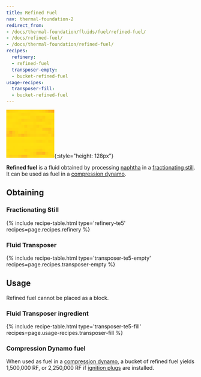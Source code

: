 ```yaml
---
title: Refined Fuel
nav: thermal-foundation-2
redirect_from:
- /docs/thermal-foundation/fluids/fuel/refined-fuel/
- /docs/refined-fuel/
- /docs/thermal-foundation/refined-fuel/
recipes:
  refinery:
  - refined-fuel
  transposer-empty:
  - bucket-refined-fuel
usage-recipes:
  transposer-fill:
  - bucket-refined-fuel
---
```


![Refined fuel](/assets/images/thermal-foundation-2/refined-fuel.gif){:style="height: 128px"}


**Refined fuel** is a fluid obtained by processing [naphtha](/docs/thermal-foundation-2/naphtha/) in
a [fractionating still](/docs/thermal-expansion-5/fractionating-still/). It can be used as fuel in a
[compression dynamo](/docs/thermal-expansion-5/compression-dynamo/).


Obtaining
---------

### Fractionating Still
{% include recipe-table.html type='refinery-te5' recipes=page.recipes.refinery %}

### Fluid Transposer
{% include recipe-table.html type='transposer-te5-empty' recipes=page.recipes.transposer-empty %}


Usage
-----

Refined fuel cannot be placed as a block.

### Fluid Transposer ingredient
{% include recipe-table.html type='transposer-te5-fill' recipes=page.usage-recipes.transposer-fill %}

### Compression Dynamo fuel
When used as fuel in a [compression
dynamo](/docs/thermal-expansion-5/compression-dynamo/), a bucket of refined fuel
yields 1,500,000 RF, or 2,250,000 RF if [ignition
plugs](/docs/thermal-expansion-5/augment-ignition-plugs/) are installed.
